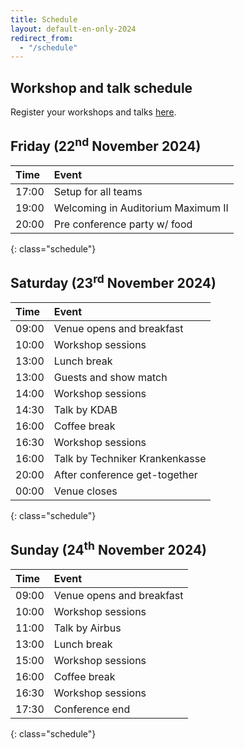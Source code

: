```yaml
---
title: Schedule
layout: default-en-only-2024
redirect_from:
  - "/schedule"
---
```


## Workshop and talk schedule

Register your workshops and talks <a href="https://rohow.de/mopad" target="_blank">here</a>.

## Friday (22<sup>nd</sup> November 2024)

| Time  | Event                              |
| :---- | :--------------------------------- |
| 17:00 | Setup for all teams                |
| 19:00 | Welcoming in Auditorium Maximum II |
| 20:00 | Pre conference party w/ food       |

{: class="schedule"}

## Saturday (23<sup>rd</sup> November 2024)

| Time  | Event                          |
| :---- | :----------------------------- |
| 09:00 | Venue opens and breakfast      |
| 10:00 | Workshop sessions              |
| 13:00 | Lunch break                    |
| 13:00 | Guests and show match          |
| 14:00 | Workshop sessions              |
| 14:30 | Talk by KDAB                   |
| 16:00 | Coffee break                   |
| 16:30 | Workshop sessions              |
| 16:00 | Talk by Techniker Krankenkasse |
| 20:00 | After conference get-together  |
| 00:00 | Venue closes                   |

{: class="schedule"}

## Sunday (24<sup>th</sup> November 2024)

| Time  | Event                     |
| :---- | :------------------------ |
| 09:00 | Venue opens and breakfast |
| 10:00 | Workshop sessions         |
| 11:00 | Talk by Airbus            |
| 13:00 | Lunch break               |
| 15:00 | Workshop sessions         |
| 16:00 | Coffee break              |
| 16:30 | Workshop sessions         |
| 17:30 | Conference end            |

{: class="schedule"}
